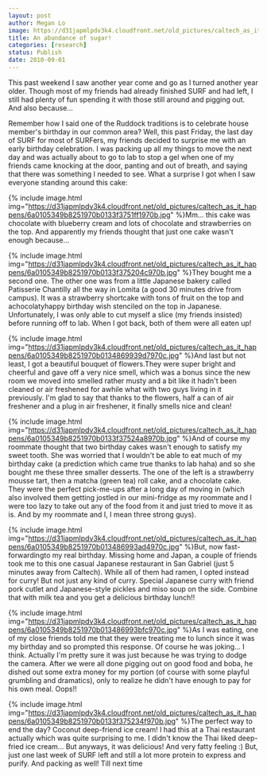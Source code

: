 ```yaml
---
layout: post
author: Megan Lo
image: https://d31japmlpdv3k4.cloudfront.net/old_pictures/caltech_as_it_happens/6a0105349b8251970b0133f3751f51970b.jpg
title: An abundance of sugar! 
categories: [research]
status: Publish
date: 2010-09-01
---
```



This past weekend I saw another year come and go as I turned another year older. Though most of my friends had already finished SURF and had left, I still had plenty of fun spending it with those still around and pigging out. And also because...

Remember how I said one of the Ruddock traditions is to celebrate house member's birthday in our common area? Well, this past Friday, the last day of SURF for most of SURFers, my friends decided to surprise me with an early birthday celebration. I was packing up all my things to move the next day and was actually about to go to lab to stop a gel when one of my friends came knocking at the door, panting and out of breath, and saying that there was something I needed to see. What a surprise I got when I saw everyone standing around this cake:

{% include image.html img="https://d31japmlpdv3k4.cloudfront.net/old_pictures/caltech_as_it_happens/6a0105349b8251970b0133f3751ff1970b.jpg" %}Mm... this cake was chocolate with blueberry cream and lots of chocolate and strawberries on the top. And apparently my friends thought that just one cake wasn't enough because...


{% include image.html img="https://d31japmlpdv3k4.cloudfront.net/old_pictures/caltech_as_it_happens/6a0105349b8251970b0133f375204c970b.jpg" %}They bought me a second one. The other one was from a little Japanese bakery called Patisserie Chantilly all the way in Lomita (a good 30 minutes drive from campus). It was a strawberry shortcake with tons of fruit on the top and achocolatyhappy birthday wish stenciled on the top in Japanese. Unfortunately, I was only able to cut myself a slice (my friends insisted) before running off to lab. When I got back, both of them were all eaten up!

{% include image.html img="https://d31japmlpdv3k4.cloudfront.net/old_pictures/caltech_as_it_happens/6a0105349b8251970b0134869939d7970c.jpg" %}And last but not least, I got a beautiful bouquet of flowers.They were super bright and cheerful and gave off a very nice smell, which was a bonus since the new room we moved into smelled rather musty and a bit like it hadn't been cleaned or air freshened for awhile what with two guys living in it previously. I'm glad to say that thanks to the flowers, half a can of air freshener and a plug in air freshener, it finally smells nice and clean!

{% include image.html img="https://d31japmlpdv3k4.cloudfront.net/old_pictures/caltech_as_it_happens/6a0105349b8251970b0133f37524a8970b.jpg" %}And of course my roommate thought that two birthday cakes wasn't enough to satisfy my sweet tooth. She was worried that I wouldn't be able to eat much of my birthday cake (a prediction which came true thanks to lab haha) and so she bought me these three smaller desserts. The one of the left is a strawberry mousse tart, then a matcha (green tea) roll cake, and a chocolate cake. They were the perfect pick-me-ups after a long day of moving in (which also involved them getting jostled in our mini-fridge as my roommate and I were too lazy to take out any of the food from it and just tried to move it as is. And by my roommate and I, I mean three strong guys).


{% include image.html img="https://d31japmlpdv3k4.cloudfront.net/old_pictures/caltech_as_it_happens/6a0105349b8251970b013486993ad4970c.jpg" %}But, now fast-forwardingto my real birthday. Missing home and Japan, a couple of friends took me to this one casual Japanese restaurant in San Gabriel (just 5 minutes away from Caltech). While all of them had ramen, I opted instead for curry! But not just any kind of curry. Special Japanese curry with friend pork cutlet and Japanese-style pickles and miso soup on the side. Combine that with milk tea and you get a delicious birthday lunch!!

{% include image.html img="https://d31japmlpdv3k4.cloudfront.net/old_pictures/caltech_as_it_happens/6a0105349b8251970b013486993bfc970c.jpg" %}As I was eating, one of my close friends told me that they were treating me to lunch since it was my birthday and so prompted this response. Of course he was joking... I think. Actually I'm pretty sure it was just because he was trying to dodge the camera. After we were all done pigging out on good food and boba, he dished out some extra money for my portion (of course with some playful grumbling and dramatics), only to realize he didn't have enough to pay for his own meal. Oops!!

{% include image.html img="https://d31japmlpdv3k4.cloudfront.net/old_pictures/caltech_as_it_happens/6a0105349b8251970b0133f375234f970b.jpg" %}The perfect way to end the day? Coconut deep-friend ice cream! I had this at a Thai restaurant actually which was quite surprising to me. I didn't know the Thai liked deep-fried ice cream... But anyways, it was delicious! And very fatty feeling :)
But, just one last week of SURF left and still a lot more protein to express and purify. And packing as well! Till next time

